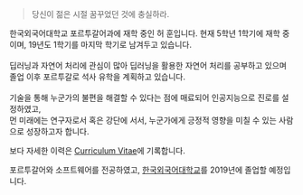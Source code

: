 > 당신이 젊은 시절 꿈꾸었던 것에 충실하라.


한국외국어대학교 포르투갈어과에 재학 중인 허 훈입니다. 현재 5학년 1학기에 재학 중이며, 19년도 1학기를 마지막 학기로 남겨두고 있습니다.<br><br>
딥러닝과 자연어 처리에 관심이 많아 딥러닝을 활용한 자연어 처리를 공부하고 있으며 졸업 이후 포르투갈로 석사 유학을 계획하고 있습니다.<br><br>
기술을 통해 누군가의 불편을 해결할 수 있다는 점에 매료되어 인공지능으로 진로를 설정하였고,<br>
먼 미래에는 연구자로서 혹은 강단에 서서, 누군가에게 긍정적 영향을 미칠 수 있는 사람으로 성장하고자 합니다.

보다 자세한 이력은 [Curriculum Vitae](../assets/heohoon_CV.pdf)에 기록합니다.

포르투갈어와 소프트웨어를 전공하였고, [한국외국어대학교](http://hufs.ac.kr)를 2019년에 졸업할 예정입니다.